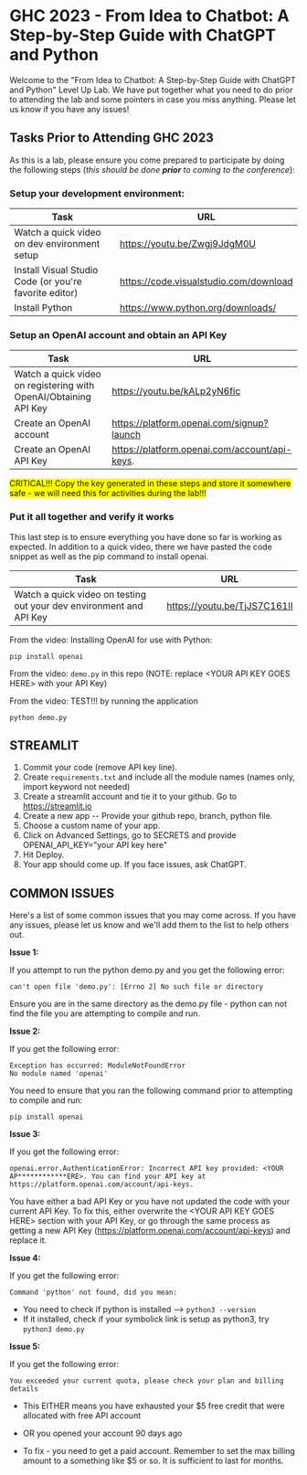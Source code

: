 # GHC 2023 - From Idea to Chatbot: A Step-by-Step Guide with ChatGPT and Python

Welcome to the  "From Idea to Chatbot: A Step-by-Step Guide with ChatGPT and Python" Level Up Lab. We have put together what you need to do prior to attending the lab and some pointers in case you miss anything. Please let us know if you have any issues!

## Tasks Prior to Attending GHC 2023

As this is a lab, please ensure you come prepared to participate by doing the following steps (*this should be done **prior** to coming to the conference*):

### Setup your development environment:

|Task|URL  |
|--|--|
| Watch a quick video on dev environment setup | https://youtu.be/Zwgj9JdgM0U |
| Install Visual Studio Code (or you're favorite editor) | https://code.visualstudio.com/download |
| Install Python | https://www.python.org/downloads/ |

### Setup an OpenAI account and obtain an API Key

|Task|URL  |
|--|--|
| Watch a quick video on registering with OpenAI/Obtaining API Key | https://youtu.be/kALp2yN6fic |
| Create an OpenAI account | https://platform.openai.com/signup?launch |
| Create an OpenAI API Key | https://platform.openai.com/account/api-keys. |

<span style="background-color: #FFFF00">CRITICAL!!! Copy the key generated in these steps and store it somewhere safe - we will need this for activities during the lab!!!</span>

### Put it all together and verify it works

This last step is to ensure everything you have done so far is working as expected. In addition to a quick video, there we have pasted the code snippet as well as the pip command to install openai.

| Task | URL |
|--|--|
| Watch a quick video on testing out your dev environment and API Key | https://youtu.be/TjJS7C161II |

From the video: Installing OpenAI for use with Python:

```
pip install openai
```

From the video: ```demo.py``` in this repo (NOTE: replace \<YOUR API KEY GOES HERE> with your API Key)

From the video: TEST!!! by running the application
```
python demo.py
```
## STREAMLIT
1. Commit your code (remove API key line). 
2. Create `requirements.txt` and include all the module names (names only, import keyword not needed)
3. Create a streamlit account and tie it to your github. Go to https://streamlit.io
4. Create a new app -- Provide your github repo, branch, python file.
5. Choose a custom name of your app.
6. Click on Advanced Settings, go to SECRETS and provide OPENAI_API_KEY="your API key here"
7. Hit Deploy.
8. Your app should come up. If you face issues, ask ChatGPT.

## COMMON ISSUES
Here's a list of some common issues that you may come across. If you have any issues, please let us know and we'll add them to the list to help others out.

**Issue 1:**

 If you attempt to run the python demo.py and you get the following error:
 ```
 can't open file 'demo.py': [Errno 2] No such file or directory
 ```

Ensure you are in the same directory as the demo.py file - python can not find the file you are attempting to compile and run.

**Issue 2:**

If you get the following error:

```
Exception has occurred: ModuleNotFoundError
No module named 'openai'
```
You need to ensure that you ran the following command prior to attempting to compile and run:

```
pip install openai
```
**Issue 3:**

If you get the following error:

```
openai.error.AuthenticationError: Incorrect API key provided: <YOUR AP************ERE>. You can find your API key at https://platform.openai.com/account/api-keys.
```

You have either a bad API Key or you have not updated the code with your current API Key. To fix this, either overwrite the \<YOUR API KEY GOES HERE> section with your API Key, or go through the same process as getting a new API Key 
(https://platform.openai.com/account/api-keys)  and replace it.

**Issue 4:**

If you get the following error:

```
Command 'python' not found, did you mean:
```
* You need to check if python is installed --> ```python3 --version```
* If it installed, check if your symbolick link is setup as python3, try ```python3 demo.py```

**Issue 5:**

If you get the following error:

```
You exceeded your current quota, please check your plan and billing details 
```
* This EITHER means you have exhausted your $5 free credit that were allocated with free API account 
* OR you opened your account 90 days ago

* To fix - you need to get a paid account. Remember to set the max billing amount to a something like $5 or so. It is sufficient to last for months.

